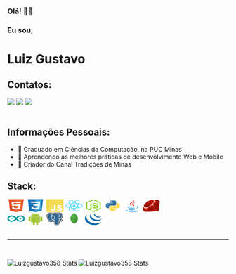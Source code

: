 ### Olá! 👋😀
### Eu sou,
# Luiz Gustavo

## Contatos:

<div>
    <a href = "mailto:luiz.gustavo358@gmail.com"><img src="https://img.shields.io/badge/-Gmail-%23333?style=for-the-badge&logo=gmail&logoColor=white" target="_blank"></a>
    <a href="https://www.linkedin.com/in/luizgbraganca/" target="_blank"><img src="https://img.shields.io/badge/-LinkedIn-%230077B5?style=for-the-badge&logo=linkedin&logoColor=white" target="_blank"></a> 
    <a href="https://www.youtube.com/c/Tradi%C3%A7%C3%B5esdeMinas/videos" target="_blank"><img src="https://img.shields.io/badge/YouTube-FF0000?style=for-the-badge&logo=youtube&logoColor=white" target="_blank"></a>
</div>
<br>

## Informações Pessoais:

- 🔬 Graduado em Ciências da Computação, na PUC Minas
- 🌱 Aprendendo as melhores práticas de desenvolvimento Web e Mobile
- 🎥 Criador do Canal Tradições de Minas

## Stack:

<div style="display: inline_block">
  <img align="center" alt="Luiz-HTML" height="30" width="40" src="https://raw.githubusercontent.com/devicons/devicon/master/icons/html5/html5-original.svg">
  <img align="center" alt="Luiz-CSS" height="30" width="40" src="https://raw.githubusercontent.com/devicons/devicon/master/icons/css3/css3-original.svg">
  <img align="center" alt="Luiz-Js" height="30" width="40" src="https://raw.githubusercontent.com/devicons/devicon/master/icons/javascript/javascript-plain.svg">
  <img align="center" alt="Luiz-React" height="30" width="40" src="https://raw.githubusercontent.com/devicons/devicon/master/icons/react/react-original.svg">
  <img align="center" alt="Luiz-Node" height="30" width="40" src="https://raw.githubusercontent.com/devicons/devicon/master/icons/nodejs/nodejs-original.svg">
  <img align="center" alt="Luiz-Python" height="30" width="40" src="https://raw.githubusercontent.com/devicons/devicon/master/icons/python/python-original.svg">
  <img align="center" alt="Luiz-Java" height="30" width="40" src="https://raw.githubusercontent.com/devicons/devicon/master/icons/java/java-original.svg">
  <img align="center" alt="Luiz-Ruby" height="30" width="40" src="https://raw.githubusercontent.com/devicons/devicon/master/icons/ruby/ruby-original.svg">
</div>
<div style="display: inline_block">
    <img align="center" alt="Luiz-Arduino" height="30" width="40" src="https://raw.githubusercontent.com/devicons/devicon/master/icons/arduino/arduino-original.svg">
    <img align="center" alt="Luiz-Android" height="30" width="40" src="https://raw.githubusercontent.com/devicons/devicon/master/icons/android/android-original.svg">
    <img align="center" alt="Luiz-PostgreSQL" height="30" width="40" src="https://raw.githubusercontent.com/devicons/devicon/master/icons/postgresql/postgresql-original.svg">
    <img align="center" alt="Luiz-MongoDB" height="30" width="40" src="https://raw.githubusercontent.com/devicons/devicon/master/icons/mongodb/mongodb-original.svg">
    <img align="center" alt="Luiz-jQuery" height="30" width="40" src="https://raw.githubusercontent.com/devicons/devicon/master/icons/jquery/jquery-original.svg">
</div>
<br>

---
  
<br>

![Luizgustavo358 Stats](https://github-readme-stats.vercel.app/api/top-langs/?username=Luizgustavo358&show_icons=true&hide_border=true&layout=compact&theme=tokyonight)
![Luizgustavo358 Stats](https://github-readme-stats.vercel.app/api?username=Luizgustavo358&show_icons=true&theme=tokyonight)
